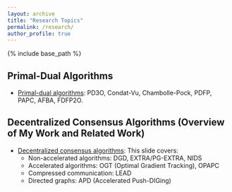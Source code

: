 ```yaml
---
layout: archive
title: "Research Topics"
permalink: /research/
author_profile: true
---
```


{% include base_path %}

## Primal-Dual Algorithms
* [Primal-dual algorithms](http://mingyan08.github.io/Slides/PD3O.pdf): PD3O, Condat-Vu, Chambolle-Pock, PDFP, PAPC, AFBA, FDFP2O.

## Decentralized Consensus Algorithms (Overview of My Work and Related Work)
* [Decentralized consensus algorithms](http://mingyan08.github.io/Slides/Decentralized.pdf): This slide covers:
  * Non-accelerated algorithms: DGD, EXTRA/PG-EXTRA, NIDS
  * Accelerated algorithms: OGT (Optimal Gradient Tracking), OPAPC
  * Compressed communication: LEAD
  * Directed graphs: APD (Accelerated Push-DIGing)
